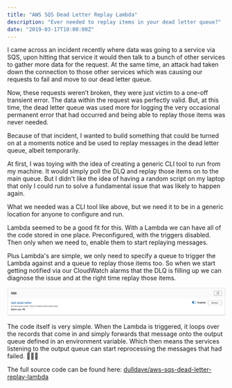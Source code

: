 ```yaml
---
title: "AWS SQS Dead Letter Replay Lambda"
description: "Ever needed to replay items in your dead letter queue?"
date: "2019-03-17T10:00:00Z"
---
```


I came across an incident recently where data was going to a service via SQS, upon hitting that service it would then talk to a bunch of other services to gather more data for the request. At the same time, an attack had taken down the connection to those other services which was causing our requests to fail and move to our dead letter queue.

Now, these requests weren’t broken, they were just victim to a one-off transient error. The data within the request was perfectly valid. But, at this time, the dead letter queue was used more for logging the very occasional permanent error that had occurred and being able to replay those items was never needed.

Because of that incident, I wanted to build something that could be turned on at a moments notice and be used to replay messages in the dead letter queue, albeit temporarily.

At first, I was toying with the idea of creating a generic CLI tool to run from my machine. It would simply poll the DLQ and replay those items on to the main queue. But I didn't like the idea of having a random script on my laptop that only I could run to solve a fundamental issue that was likely to happen again.

What we needed was a CLI tool like above, but we need it to be in a generic location for anyone to configure and run.

Lambda seemed to be a good fit for this. With a Lambda we can have all of the code stored in one place. Preconfigured, with the triggers disabled. Then only when we need to, enable them to start replaying messages.

Plus Lambda's are simple, we only need to specify a queue to trigger the Lambda against and a queue to replay those items too. So when we start getting notified via our CloudWatch alarms that the DLQ is filling up we can diagnose the issue and at the right time replay those items.

![AWS Lambda console showing an enabled trigger](./enabled-trigger.png)

The code itself is very simple. When the Lambda is triggered, it loops over the records that come in and simply forwards that message onto the output queue defined in an environment variable. Which then means the services listening to the output queue can start reprocessing the messages that had failed. 🎉🎉🎉

The full source code can be found here: [dulldave/aws-sqs-dead-letter-replay-lambda](https://github.com/dulldave/aws-sqs-dead-letter-replay-lambda)
